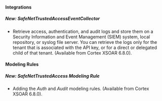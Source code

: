 
#### Integrations
##### New: SafeNetTrustedAccessEventCollector
- Retrieve access, authentication, and audit logs and store them on a Security Information and Event Management (SIEM) system, local repository, or syslog file server. You can retrieve the logs only for the tenant that is associated with the API key, or for a direct or delegated child of that tenant. (Available from Cortex XSOAR 6.8.0).

#### Modeling Rules
##### New: SafeNetTrustedAccess Modeling Rule
- Adding the *Auth* and *Audit* modeling rules. (Available from Cortex XSOAR 6.8.0).
